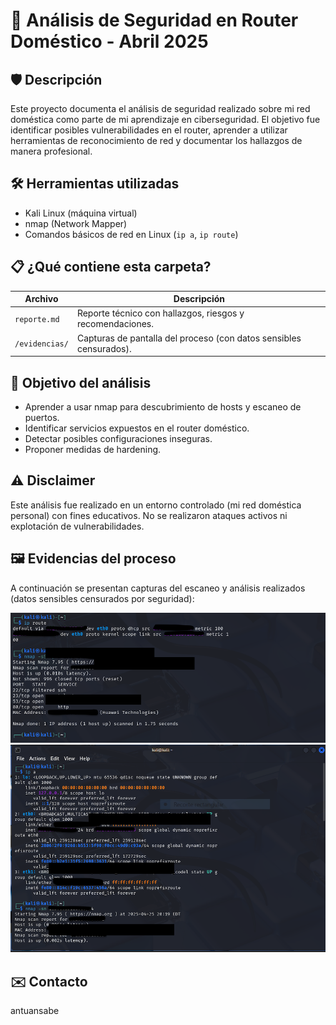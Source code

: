 # 🔎 Análisis de Seguridad en Router Doméstico - Abril 2025

## 🛡️ Descripción

Este proyecto documenta el análisis de seguridad realizado sobre mi red doméstica como parte de mi aprendizaje en ciberseguridad. El objetivo fue identificar posibles vulnerabilidades en el router, aprender a utilizar herramientas de reconocimiento de red y documentar los hallazgos de manera profesional.

## 🛠️ Herramientas utilizadas

- Kali Linux (máquina virtual)
- nmap (Network Mapper)
- Comandos básicos de red en Linux (`ip a`, `ip route`)

## 📋 ¿Qué contiene esta carpeta?

| Archivo              | Descripción                                     |
|-----------------------|-------------------------------------------------|
| `reporte.md`          | Reporte técnico con hallazgos, riesgos y recomendaciones. |
| `/evidencias/`        | Capturas de pantalla del proceso (con datos sensibles censurados). |

## 🏁 Objetivo del análisis

- Aprender a usar nmap para descubrimiento de hosts y escaneo de puertos.
- Identificar servicios expuestos en el router doméstico.
- Detectar posibles configuraciones inseguras.
- Proponer medidas de hardening.

## ⚠️ Disclaimer

Este análisis fue realizado en un entorno controlado (mi red doméstica personal) con fines educativos. No se realizaron ataques activos ni explotación de vulnerabilidades.


## 🖼️ Evidencias del proceso

A continuación se presentan capturas del escaneo y análisis realizados (datos sensibles censurados por seguridad):

![Escaneo de red y descubrimiento de hosts](./evidencias/censurada_1.png)
![Escaneo de puertos del router](./evidencias/censurada_2.png)


## ✉️ Contacto

antuansabe
